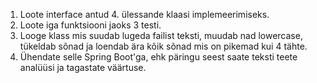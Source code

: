 1. Loote interface antud 4. ülessande klaasi implemeerimiseks.
1. Loote iga funktsiooni jaoks 3 testi.
1.  Looge klass mis suudab lugeda failist teksti, muudab nad lowercase, tükeldab sõnad  ja loendab ära kõik sõnad mis on pikemad kui 4 tähte.
1. Ühendate selle Spring Boot'ga, ehk päringu seest saate teksti teete analüüsi ja tagastate väärtuse.